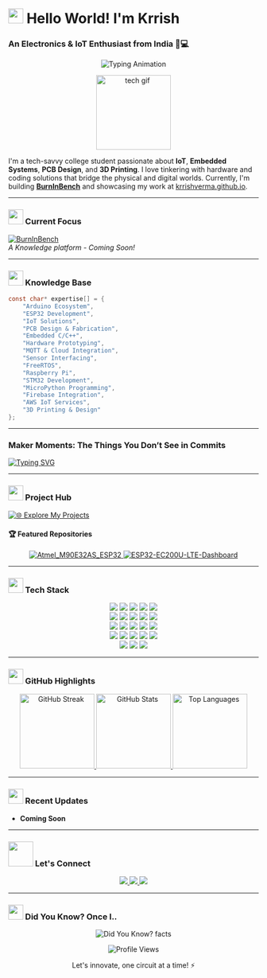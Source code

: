 # <img src="https://media1.giphy.com/media/v1.Y2lkPTc5MGI3NjExN3ZyaW1sMnRlMDZvazJmbTNqNTN0YnRxa2syeXJ6a2ZrdWpsbGR1MSZlcD12MV9pbnRlcm5hbF9naWZfYnlfaWQmY3Q9cw/3ohhwMDyS6rv3sB8yI/giphy.gif" width="30px"> Hello World! I'm Krrish  
### An Electronics & IoT Enthusiast from India 🔌💻  

<p align="center">
  <img src="https://readme-typing-svg.demolab.com?font=Fira+Code&pause=1000&color=FF7F11&center=true&vCenter=true&width=435&lines=Hardware++Developer;PCB+Designer;Technology+Freak;Founder+%40BurnInBench" alt="Typing Animation">
</p>

<p align="center">
  <img src="https://media0.giphy.com/media/v1.Y2lkPTc5MGI3NjExaW5vbm12eGdycTNrcXhpeHhlOW1kMGs4OWpocmwzb241ZXF4aXduYyZlcD12MV9pbnRlcm5hbF9naWZfYnlfaWQmY3Q9Zw/cEUAbg1Q7mQ1a84int/giphy.gif" alt="tech gif" width="150"/>
</p>

I'm a tech-savvy college student passionate about **IoT**, **Embedded Systems**, **PCB Design**, and **3D Printing**. I love tinkering with hardware and coding solutions that bridge the physical and digital worlds. Currently, I'm building **[BurnInBench](https://github.com/BurnInBench)** and showcasing my work at [krrishverma.github.io](https://krrishverma.github.io).

---

### <img src="https://media3.giphy.com/media/v1.Y2lkPTc5MGI3NjExdTZ0aWRiMnc0NWw0N3AyOGF5bW5xMnR5dDJsbnBwNWNyc250cDlzbiZlcD12MV9pbnRlcm5hbF9naWZfYnlfaWQmY3Q9Zw/utz68KlKM5LGBVF6HZ/giphy.gif" width="30px"> Current Focus  
[![BurnInBench](https://img.shields.io/badge/🚀-Building_BurnInBench-FF7F11?style=for-the-badge&logo=github)](https://github.com/BurnInBench)  
*A Knowledge platform - Coming Soon!*

---

### <img src="https://media0.giphy.com/media/v1.Y2lkPTc5MGI3NjExNTBkaXNidWhvZG5uNzF3aW42NWt2bjh6ZzlvaHFjeTBrcGZxcjcxOSZlcD12MV9pbnRlcm5hbF9naWZfYnlfaWQmY3Q9Zw/LiauwXZqx2TKUI1ITW/giphy.gif" width="30px"> Knowledge Base  
```c
const char* expertise[] = {
    "Arduino Ecosystem",
    "ESP32 Development",
    "IoT Solutions",
    "PCB Design & Fabrication",
    "Embedded C/C++",
    "Hardware Prototyping",
    "MQTT & Cloud Integration",
    "Sensor Interfacing",
    "FreeRTOS",
    "Raspberry Pi",
    "STM32 Development",
    "MicroPython Programming",
    "Firebase Integration",
    "AWS IoT Services",
    "3D Printing & Design"
};
```

---


### Maker Moments: The Things You Don’t See in Commits


[![Typing SVG](https://readme-typing-svg.demolab.com?font=Fira+Code&pause=1100&color=FF7F11&width=800&lines=I+built+a+smart+home+system+in+48+hours;I+3D+printed+parts+to+fix+a+broken+printer;I+sleep+better+after+fixing+ground+loops;ESP32+is+my+spirit+chip;I+use+Ctrl+Z+more+than+Ctrl+S;I+rewrote+the+same+code+5+times+before+it+worked;I+believe+the+soldering+smell+is+aromatherapy;I+debug+projects+by+just+staring+at+them;My+preferred+debugger+is+Serial.println;I+once+coded+straight+for+24+hours;I+used+a+multimeter+like+a+lie+detector;I+can+hear+a+capacitor+pop+from+another+room;I+breadboarded+an+entire+system+then+forgot+the+power+rail;I+found+peace+in+a+well-routed+PCB;My+first+fix+attempt+is+always+reflashing+the+firmware;I+still+confuse+100+ohm+and+1k+resistors+at+2AM;I+can+build+a+robot+arm+faster+than+I+can+sleep;I+use+scope+probes+like+a+chef+uses+knives;My+GPIO+pins+have+seen+things;I+talk+to+my+ESP32+when+no+one+else+understands;I+have+more+jumper+wires+than+socks;GPIO+13+is+my+chosen+one;I+measure+success+in+mA+not+likes;Sometimes+I+wake+up+thinking+in+pinouts;I+once+reverse+engineered+a+remote+just+for+fun;I+trust+Serial+Monitor+more+than+people;I+optimized+a+delay+function+for+emotional+stability;I+can+wire+an+entire+system+but+still+forget+to+eat;I+have+a+favorite+capacitor+brand+and+I'm+proud+of+it;I+once+shorted+VCC+and+GND+and+called+it+a+feature;I+watched+filament+print+for+hours+like+TV;I+calibrate+my+printer+more+than+my+sleep+schedule;I+once+fixed+a+printer+with+parts+I+printed+on+it;I+can+identify+bad+layer+adhesion+at+a+glance;I+refuse+to+waste+filament+even+on+failed+prints)](https://git.io/typing-svg)




---

### <img src="https://media0.giphy.com/media/v1.Y2lkPTc5MGI3NjExbjl1enJhaWMyMjB0aHRvdW55NGZsZGxyc29jN2xzeWM5MTJyNGk1OSZlcD12MV9pbnRlcm5hbF9naWZfYnlfaWQmY3Q9cw/UjPBQkSYNQc1y/giphy.gif" width="30px"> Project Hub  
[![🌐 Explore My Projects](https://img.shields.io/badge/%F0%9F%8C%90-Explore_My_Projects-FF7F11?style=for-the-badge&logo=vercel)](https://krrishverma.github.io)

#### 🏆 Featured Repositories  
<p align="center">
  <a href="https://github.com/BurnInBench](https://github.com/KrrishVerma/Atmel_M90E32AS_ESP32">
    <img src="https://github-readme-stats.vercel.app/api/pin/?username=KrrishVerma&repo=Atmel_M90E32AS_ESP32&theme=radical&border_radius=10" alt="Atmel_M90E32AS_ESP32"/>
  </a>
  <a href="https://github.com/KrrishVerma/ESP32-EC200U-LTE-Dashboard">
    <img src="https://github-readme-stats.vercel.app/api/pin/?username=KrrishVerma&repo=ESP32-EC200U-LTE-Dashboard&theme=radical&border_radius=10" alt="ESP32-EC200U-LTE-Dashboard"/>
  </a>
</p>

---

### <img src="https://media2.giphy.com/media/v1.Y2lkPTc5MGI3NjExZmJ6OWVmbnE1c2s4MXpweTF4Ymh5bDAxcnEzcDJsdnNpZDI4ZTd2byZlcD12MV9pbnRlcm5hbF9naWZfYnlfaWQmY3Q9Zw/ZW9RkoNqEItptErDL6/giphy.gif" width="30px"> Tech Stack  
<p align="center">
  <img src="https://img.shields.io/badge/Arduino-00979D?style=for-the-badge&logo=Arduino&logoColor=white" />
  <img src="https://img.shields.io/badge/PlatformIO-FF7F11?style=for-the-badge&logo=platformio&logoColor=white" />
  <img src="https://img.shields.io/badge/C-00599C?style=for-the-badge&logo=c&logoColor=white" />
  <img src="https://img.shields.io/badge/C++-00599C?style=for-the-badge&logo=c%2B%2B&logoColor=white" />
  <img src="https://img.shields.io/badge/ESP32-000000?style=for-the-badge&logo=espressif&logoColor=white" /><br>
  <img src="https://img.shields.io/badge/KiCad-314CB0?style=for-the-badge&logo=kicad&logoColor=white" />
  <img src="https://img.shields.io/badge/Altium_Designer-A5915F?style=for-the-badge&logo=altium-designer&logoColor=white" />
  <img src="https://img.shields.io/badge/EasyEDA-E34F26?style=for-the-badge&logo=easyeda&logoColor=white" />
  <img src="https://img.shields.io/badge/Fusion_360-0696D7?style=for-the-badge&logo=autodesk&logoColor=white" />
  <img src="https://img.shields.io/badge/IoT-FF6F00?style=for-the-badge&logo=iot&logoColor=white" /><br>
  <img src="https://img.shields.io/badge/MQTT-660066?style=for-the-badge&logo=mqtt&logoColor=white" />
  <img src="https://img.shields.io/badge/Python-3776AB?style=for-the-badge&logo=python&logoColor=white" />
  <img src="https://img.shields.io/badge/FreeRTOS-00A1D6?style=for-the-badge&logo=freertos&logoColor=white" />
  <img src="https://img.shields.io/badge/Raspberry_Pi-C51A4A?style=for-the-badge&logo=raspberry-pi&logoColor=white" />
  <img src="https://img.shields.io/badge/Node--RED-8F0000?style=for-the-badge&logo=nodered&logoColor=white" /><br>
  <img src="https://img.shields.io/badge/STM32-03234B?style=for-the-badge&logo=stmicroelectronics&logoColor=white" />
  <img src="https://img.shields.io/badge/MicroPython-2B2B2B?style=for-the-badge&logo=python&logoColor=white" />
  <img src="https://img.shields.io/badge/Blynk-2D2D2D?style=for-the-badge&logo=blynk&logoColor=white" />
  <img src="https://img.shields.io/badge/Proteus-0A2540?style=for-the-badge&logo=proteus&logoColor=white" />
  <img src="https://img.shields.io/badge/Firebase-FFCA28?style=for-the-badge&logo=firebase&logoColor=black" /><br>
  <img src="https://img.shields.io/badge/AWS-232F3E?style=for-the-badge&logo=amazonaws&logoColor=white" />
  <img src="https://img.shields.io/badge/Home_Assistant-41BDF5?style=for-the-badge&logo=home-assistant&logoColor=white" />
  <img src="https://img.shields.io/badge/3D_Printing-00599C?style=for-the-badge&logo=3dprinting&logoColor=white" />
</p>

---

### <img src="https://media0.giphy.com/media/v1.Y2lkPTc5MGI3NjExcW56bW1sYnhldW80MmFyM3E3cDE2end5aWtlbWhqaW1sZGp6ZTA2MyZlcD12MV9pbnRlcm5hbF9naWZfYnlfaWQmY3Q9cw/9A4VXopO66WMraBtss/giphy.gif" width="30px"> GitHub Highlights  
<p align="center">
  <a href="https://github.com/KrrishVerma">
    <img src="https://streak-stats.demolab.com?user=KrrishVerma&theme=radical&border_radius=10" alt="GitHub Streak" height="150"/>
  </a>
  <a href="https://github.com/KrrishVerma">
    <img src="https://github-readme-stats.vercel.app/api?username=KrrishVerma&show_icons=true&theme=radical&border_radius=10" alt="GitHub Stats" height="150"/>
  </a>
  <a href="https://github.com/KrrishVerma">
    <img src="https://github-readme-stats.vercel.app/api/top-langs/?username=KrrishVerma&layout=compact&theme=radical&border_radius=10" alt="Top Languages" height="150"/>
  </a>
</p>

---

### <img src="https://media4.giphy.com/media/v1.Y2lkPTc5MGI3NjExZGVwc3A3c2Vrb3BwMzBtenFtM2k0dDNtNXd3ZnB3YXZ0YzdwOXhzdCZlcD12MV9pbnRlcm5hbF9naWZfYnlfaWQmY3Q9cw/hlvIX2f1zeLESr2DI4/giphy.gif" width="30px"> Recent Updates  
- **Coming Soon**

---

### <img src="https://media3.giphy.com/media/v1.Y2lkPTc5MGI3NjExZnp1MWxvcjI1bXZ5MTFkczNjZWF1aXRzYmQyODRtY2d3cmduY2pidCZlcD12MV9pbnRlcm5hbF9naWZfYnlfaWQmY3Q9cw/5Y6dELctbC0LwkFWam/giphy.gif" width="50px"> Let's Connect  
<p align="center">
  <a href="https://linkedin.com/in/krrish-verma" target="_blank">
    <img src="https://img.shields.io/badge/LinkedIn-0077B5?style=for-the-badge&logo=linkedin&logoColor=white" />
  </a>
  <a href="https://krrishverma.github.io" target="_blank">
    <img src="https://img.shields.io/badge/Portfolio-FF7F11?style=for-the-badge&logo=google-chrome&logoColor=white" />
  </a>
  <a href="https://github.com/KrrishVerma" target="_blank">
    <img src="https://img.shields.io/badge/GitHub-181717?style=for-the-badge&logo=github&logoColor=white" />
  </a>
</p>

---

### <img src="https://media3.giphy.com/media/v1.Y2lkPTc5MGI3NjExMWN4c2ptbDNzN2YwMGFtMWthaDliNDNuaXMzM2YzYWY0dzkxc2E3MiZlcD12MV9pbnRlcm5hbF9naWZfYnlfaWQmY3Q9cw/p3o5HkUkkQwqZTn6bd/giphy.gif" width="30px"> Did You Know?  Once I..

<p align="center">
  <img src="https://readme-typing-svg.demolab.com?font=Fira+Code&duration=4000&pause=1000&color=FF7F11&center=true&vCenter=true&width=800&height=100&lines=Built+a+voice-controlled+smart+home+with+ESP32+in+48+hours!;Fixed+a+department+3D+printer+using+self-printed+parts!;Sorted+6+types+of+bearings+at+4balls%2Fsec+in+ASME+2024!;Reverse+engineered+a+PCB+with+no+schematics+just+logic!;CCreated+a+cloud-connected+water+tank+system+with+ESP32+and+Firebase!" alt="Did You Know? facts">
</p>

<p align="center">
  <img src="https://komarev.com/ghpvc/?username=KrrishVerma&color=ff7f11&style=flat-square" alt="Profile Views" />
</p>

<p align="center">Let's innovate, one circuit at a time! ⚡️</p>
